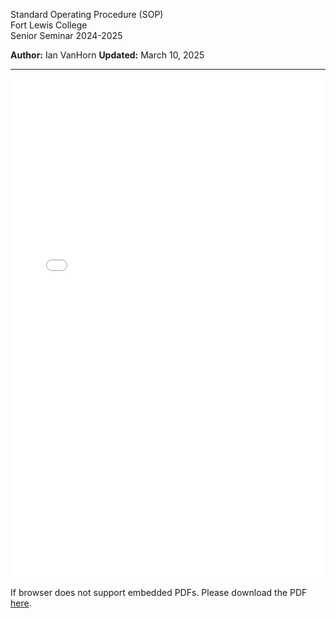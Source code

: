 Standard Operating Procedure (SOP)  
Fort Lewis College  
Senior Seminar 2024-2025

**Author:** Ian VanHorn
**Updated:** March 10, 2025

---

<embed src="sops/sod.pdf" width="100%" height="800px" type="application/pdf">
<p>If browser does not support embedded PDFs. Please download the PDF <a href="sops/sod.pdf">here</a>.</p>